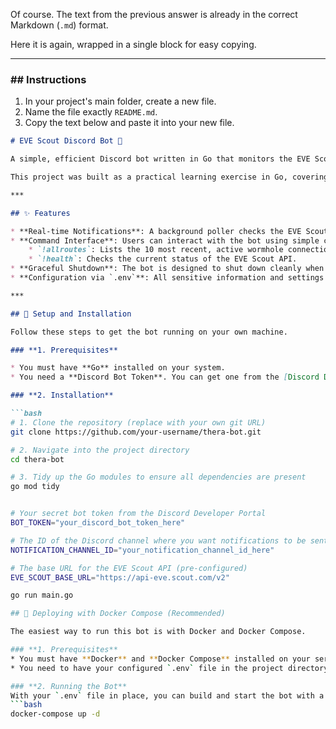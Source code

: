 Of course. The text from the previous answer is already in the correct Markdown (`.md`) format.

Here it is again, wrapped in a single block for easy copying.

---
### ## Instructions

1.  In your project's main folder, create a new file.
2.  Name the file exactly `README.md`.
3.  Copy the text below and paste it into your new file.

```markdown
# EVE Scout Discord Bot 🚀

A simple, efficient Discord bot written in Go that monitors the EVE Scout API for new wormhole connections and provides real-time notifications. It also allows users to query for currently active routes.

This project was built as a practical learning exercise in Go, covering API interaction, concurrency with goroutines, and Discord bot development.

***

## ✨ Features

* **Real-time Notifications**: A background poller checks the EVE Scout API every 60 seconds and announces any new wormhole signatures in a designated channel.
* **Command Interface**: Users can interact with the bot using simple commands.
    * `!allroutes`: Lists the 10 most recent, active wormhole connections.
    * `!health`: Checks the current status of the EVE Scout API.
* **Graceful Shutdown**: The bot is designed to shut down cleanly when the process is terminated (e.g., via CTRL-C).
* **Configuration via `.env`**: All sensitive information and settings are managed through a `.env` file, keeping secrets out of the code.

***

## 🔧 Setup and Installation

Follow these steps to get the bot running on your own machine.

### **1. Prerequisites**

* You must have **Go** installed on your system.
* You need a **Discord Bot Token**. You can get one from the [Discord Developer Portal](https://discord.com/developers/applications).

### **2. Installation**

```bash
# 1. Clone the repository (replace with your own git URL)
git clone https://github.com/your-username/thera-bot.git

# 2. Navigate into the project directory
cd thera-bot

# 3. Tidy up the Go modules to ensure all dependencies are present
go mod tidy


# Your secret bot token from the Discord Developer Portal
BOT_TOKEN="your_discord_bot_token_here"

# The ID of the Discord channel where you want notifications to be sent
NOTIFICATION_CHANNEL_ID="your_notification_channel_id_here"

# The base URL for the EVE Scout API (pre-configured)
EVE_SCOUT_BASE_URL="https://api-eve.scout.com/v2"

go run main.go

## 🐳 Deploying with Docker Compose (Recommended)

The easiest way to run this bot is with Docker and Docker Compose.

### **1. Prerequisites**
* You must have **Docker** and **Docker Compose** installed on your server.
* You need to have your configured `.env` file in the project directory.

### **2. Running the Bot**
With your `.env` file in place, you can build and start the bot with a single command:
```bash
docker-compose up -d